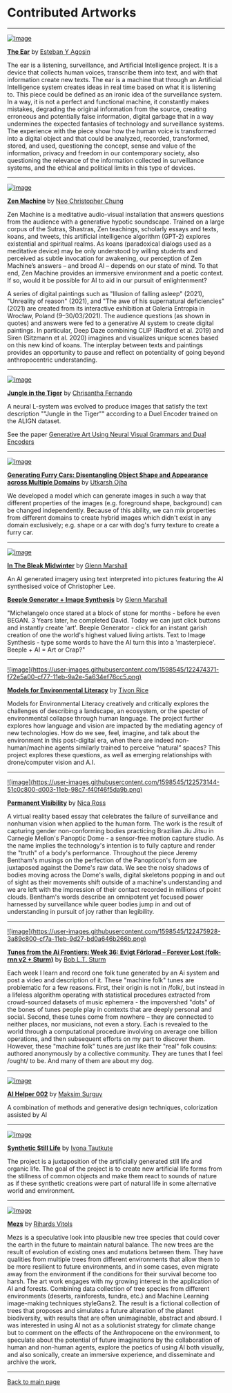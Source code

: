 # Contributed Artworks

---

<a href="http://www.estebanagosin.cl/eng/the_ear.html" id="agosin">![image](https://user-images.githubusercontent.com/1598545/122474335-ebdb2e80-cf77-11eb-9a64-44bb5ea082bb.png)</a>

[__The Ear__](http://www.estebanagosin.cl/eng/the_ear.html) by [Esteban Y Agosin](http://www.estebanagosin.cl/eng/)

The ear is a listening, surveillance, and Artificial Intelligence project. It is a device that collects human voices, 
transcribe them into text, and with that information create new texts. The ear is a machine that through an Artificial
Intelligence system creates ideas in real time based on what it is listening to. This piece could be defined as an 
ironic idea of the surveillance system. In a way, it is not a perfect and functional machine, it constantly makes 
mistakes, degrading the original information from the source, creating erroneous and potentially false information,
digital garbage that in a way undermines the expected fantasies of technology and surveillance systems. The experience
with the piece show how the human voice is transformed into a digital object and that could be analyzed, recorded, 
transformed, stored, and used, questioning the concept, sense and value of the information, privacy and freedom in
our contemporary society, also questioning the relevance of the information collected in surveillance systems, and
the ethical and political limits in this type of devices.

---

<a href="https://ncchung.com/zenmachine-gallery" id="chung">![image](https://user-images.githubusercontent.com/1598545/122476695-7bcea780-cf7b-11eb-8b58-a75420079d03.png)</a>

[__Zen Machine__](https://ncchung.com/zenmachine-gallery) by [Neo Christopher Chung](https://cbml.science/)

Zen Machine is a meditative audio-visual installation that answers questions from the audience with a generative hypotic soundscape. Trained on a large corpus of the Sutras, Shastras, Zen teachings, scholarly essays and texts, koans, and tweets, this artificial intelligence algorithm (GPT-2) explores existential and spiritual realms. As koans (paradoxical dialogs used as a meditative device) may be only understood by willing students and perceived as subtle invocation for awakening, our perception of Zen Machine’s answers – and broad AI – depends on our state of mind. To that end, Zen Machine provides an immersive environment and a poetic context. If so, would it be possible for AI to aid in our pursuit of enlightenment?

A series of digital paintings such as "Illusion of falling asleep" (2021), "Unreality of reason" (2021), and "The awe of his supernatural deficiencies" (2021) are created from its interactive exhibition at Galeria Entropia in Wrocław, Poland (9–30/03/2021). The audience questions (as shown in quotes) and answers were fed to a generative AI system to create digital paintings. In particular, Deep Daze combining CLIP (Radford et al. 2019) and Siren (Sitzmann et al. 2020) imagines and visualizes unique scenes based on this new kind of koans. The interplay between texts and paintings provides an opportunity to pause and reflect on potentiality of going beyond anthropocentric understanding.

---

<a href="https://www.chrisantha.co.uk/post/jungle-in-the-tiger" id="fernando">![image](https://user-images.githubusercontent.com/1598545/122477192-33fc5000-cf7c-11eb-97a5-ffefbbd3b7bd.png)</a>

[__Jungle in the Tiger__](https://www.chrisantha.co.uk/post/jungle-in-the-tiger) by [Chrisantha Fernando](https://www.chrisantha.co.uk/)

A neural L-system was evolved to produce images that satisfy the text description ""Jungle in the Tiger"" according to
a Duel Encoder trained on the ALIGN dataset. 

See the paper [Generative Art Using Neural Visual Grammars and Dual Encoders](https://arxiv.org/abs/2105.00162)

---

<a href="https://utkarshojha.github.io/inter-domain-gan/" id="ojha">![image](https://user-images.githubusercontent.com/1598545/122570708-da8a3480-d000-11eb-9d66-3e414b61b528.png)
</a>

[__Generating Furry Cars: Disentangling Object Shape and Appearance across Multiple Domains__](https://utkarshojha.github.io/inter-domain-gan/) by [Utkarsh Ojha](https://utkarshojha.github.io/)

We developed a model which can generate images in such a way that different properties of the images (e.g. foreground
shape, background) can be changed independently. Because of this ability, we can mix properties from different domains
to create hybrid images which didn't exist in any domain exclusively; e.g. shape or a car with dog's furry texture to
create a furry car.

---

<a href="https://youtu.be/05pIId167B8" id="marshall">![image](https://user-images.githubusercontent.com/1598545/122476223-acfaa800-cf7a-11eb-99f7-493312473dbf.png)</a>

[__In The Bleak Midwinter__](https://youtu.be/05pIId167B8) by [Glenn Marshall](https://www.youtube.com/c/GlennMarshallNeuralArt)

An AI generated imagery using text interpreted into pictures featuring the AI synthesised voice of Christopher Lee.

[__Beeple Generator + Image Synthesis__](https://youtu.be/Aest8DgRkMs) by [Glenn Marshall](https://www.youtube.com/c/GlennMarshallNeuralArt)

"Michelangelo once stared at a block of stone for months - before he even BEGAN. 3 Years later, he completed David. Today we can just click buttons and instantly create 'art'. Beeple Generator - click for an instant garish creation of one the world's highest valued living artists. Text to Image Synthesis - type some words to have the AI turn this into a 'masterpiece'. Beeple + AI = Art or Crap?"

---

<a href="https://www.tivonrice.com/models.html" id="rice">
![image](https://user-images.githubusercontent.com/1598545/122474371-f72e5a00-cf77-11eb-9a2e-5a634ef76cc5.png)</a>

[__Models for Environmental Literacy__](https://www.tivonrice.com/models.html) by [Tivon Rice](https://www.tivonrice.com)

Models for Environmental Literacy creatively and critically explores the challenges of describing a landscape, an 
ecosystem, or the specter of environmental collapse through human language. The project further explores how language
and vision are impacted by the mediating agency of new technologies. How do we see, feel, imagine, and talk about the
environment in this post-digital era, when there are indeed non-human/machine agents similarly trained to perceive
“natural” spaces? This project explores these questions, as well as emerging relationships with drone/computer vision
and A.I.

---
<a href="https://youtu.be/bazCs9Kyyt4" id="ross">
![image](https://user-images.githubusercontent.com/1598545/122573144-51c0c800-d003-11eb-98c7-f40f46f5da9b.png)</a>

[__Permanent Visibility__](https://youtu.be/bazCs9Kyyt4) by [Nica Ross](https://nicaross.com/)

A virtual reality based essay that celebrates the failure of surveillance and nonhuman vision when applied to the human
form. The work is the result of capturing gender non-conforming bodies practicing Brazilian Jiu Jitsu in Carnegie 
Mellon's Panoptic Dome - a sensor-free motion capture studio. As the name implies the technology's intention is to 
fully capture and render the "truth" of a body's performance. Throughout the piece Jeremy Bentham's musings on the
perfection of the Panopticon's form are juxtaposed against the Dome's raw data. We see the noisy shadows of bodies
moving across the Dome's walls, digital skeletons popping in and out of sight as their movements shift outside of a
machine's understanding and we are left with the impression of their contact recorded in millions of point clouds. 
Bentham's words describe an omnipotent yet focused power harnessed by surveillance while queer bodies jump in and 
out of understanding in pursuit of joy rather than legibility.

---

<a href="https://tunesfromtheaifrontiers.wordpress.com/2021/06/01/week-36-evigt-forlorad-forever-lost-folk-rnn-v2-sturm/" id="sturm">
![image](https://user-images.githubusercontent.com/1598545/122475928-3a89c800-cf7a-11eb-9d27-bd0a646b266b.png)</a>

[__Tunes from the Ai Frontiers: Week 36: Evigt Förlorad – Forever Lost (folk-rnn v2 + Sturm)__](https://tunesfromtheaifrontiers.wordpress.com/2021/06/01/week-36-evigt-forlorad-forever-lost-folk-rnn-v2-sturm/) by [Bob L.T. Sturm](https://www.kth.se/profile/bobs)

Each week I learn and record one folk tune generated by an Ai system and post a video and description of it. These "machine folk" tunes are problematic for a few reasons. First, their origin is not in /folk/, but instead in a lifeless algorithm operating with statistical procedures extracted from crowd-sourced datasets of music ephemera - the impovershed "dots" of the bones of tunes people play in contexts that are deeply personal and social. Second, these tunes come from nowhere – they are connected to neither places, nor musicians, not even a story. Each is revealed to the world through a computational procedure involving on average one billion operations, and then subsequent efforts on my part to discover them. However, these "machine folk" tunes are _just_ like their "real" folk cousins: authored anonymously by a collective community. They are tunes that I feel /ought/ to be. And many of them are about my dog.

---

<a href="https://www.hicetnunc.xyz/objkt/7524" id="surguy">![image](https://user-images.githubusercontent.com/1598545/122582310-dc59f500-d00c-11eb-9e69-2267783004dd.png)</a>

[__AI Helper 002__](https://www.hicetnunc.xyz/objkt/7524) by [Maksim Surguy](https://www.hicetnunc.xyz/tz/tz1ScnxV6dRwQ3rDM8eTs6Gn7isnHHx4bk1r/creations)

A combination of methods and generative design techniques, colorization assisted by AI

---

<a href="https://ivonatau.com/synthetic-still-life" id="tautkute">![image](https://user-images.githubusercontent.com/1598545/122476928-d49e4000-cf7b-11eb-9817-3f7f468d8a02.png)</a>

[__Synthetic Still Life__](https://ivonatau.com/synthetic-still-life) by [Ivona Tautkute](https://ivonatau.com/ai-art)

The project is a juxtaposition of the artificially generated still life and organic life. The goal of the project is to create new artificial life forms from the stillness of common objects and make them react to sounds of nature as if these synthetic creations were part of natural life in some alternative world and environment.

---

<a href="http://mezs.ai" id="vitols">![image](https://user-images.githubusercontent.com/1598545/122475800-0910fc80-cf7a-11eb-9d94-0304a937f18d.png)</a>

[__Mezs__](http://mezs.ai) by [Rihards Vitols](http://www.vitols.xyz/)

Mezs is a speculative look into plausible new tree species that could cover the earth in the future to maintain natural balance. The new trees are the result of evolution of existing ones and mutations between them. They have qualities from multiple trees from different environments that allow them to be more resilient to future environments, and in some cases, even migrate away from the environment if the conditions for their survival  become too harsh.
The art work engages with my growing interest in the application of AI and forests. Combining data collection of tree species from different environments (deserts, rainforests, tundra, etc.) and Machine Learning image-making techniques styleGans2. The result is a fictional collection of trees that proposes and simulates a future alteration of the planet biodiversity, with results that are often unimaginable, abstract and absurd. I was interested in using  AI not as a solutionist strategy for climate change but to comment on the effects of the Anthropocene on the environment, to speculate about the potential of future imaginations by the collaboration of human and non-human agents, explore the poetics of using AI both visually, and also sonically, create an immersive experience, and disseminate and archive the work.

---

 [Back to main page](http://cmmc-cvpr21.com/)
